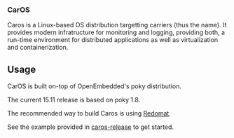 ### CarOS

Caros is a Linux-based OS distribution targetting carriers (thus the name).
It provides modern infratructure for monitoring and logging, providing both, a run-time environment for distributed applications as well as virtualization and containerization.

## Usage

CarOS is built on-top of OpenEmbedded's poky distribution.

The current 15.11 release is based on poky 1.8.

The recommended way to build Caros is using
[Redomat](https://www.github.com/carosio/redomat "Redomat").

See the example provided in
[caros-release](https://www.github.com/carosio/caros-release)
to get started.
